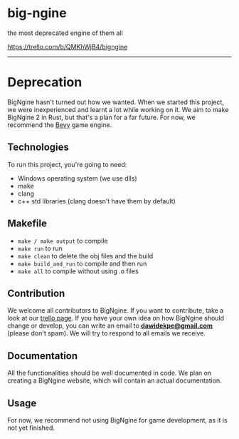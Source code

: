 # big-ngine

the most deprecated engine of them all

https://trello.com/b/QMKhWjB4/bigngine

---

# Deprecation

BigNgine hasn't turned out how we wanted. When we started this project, we were inexperienced and learnt a lot while working on it.
We aim to make BigNgine 2 in Rust, but that's a plan for a far future. For now, we recommend the [Bevy](https://github.com/bevyengine/bevy) game engine.

## Technologies

To run this project, you're going to need:

- Windows operating system (we use dlls)
- make
- clang
- c++ std libraries (clang doesn't have them by default)

## Makefile

- `make / make output` to compile
- `make run` to run
- `make clean` to delete the obj files and the build
- `make build_and_run` to compile and then run
- `make all` to compile without using .o files

## Contribution

We welcome all contributors to BigNgine. If you want to contribute, take a look at our [trello page](https://trello.com/b/QMKhWjB4/bigngine). If you have your own idea on how BigNgine should change or develop, you can write an email to **dawidekpe@gmail.com** (please don't spam). We will try to respond to all emails we receive.

## Documentation

All the functionalities should be well documented in code. We plan on creating a BigNgine website, which will contain an actual documentation.

## Usage

For now, we recommend not using BigNgine for game development, as it is not yet finished.
